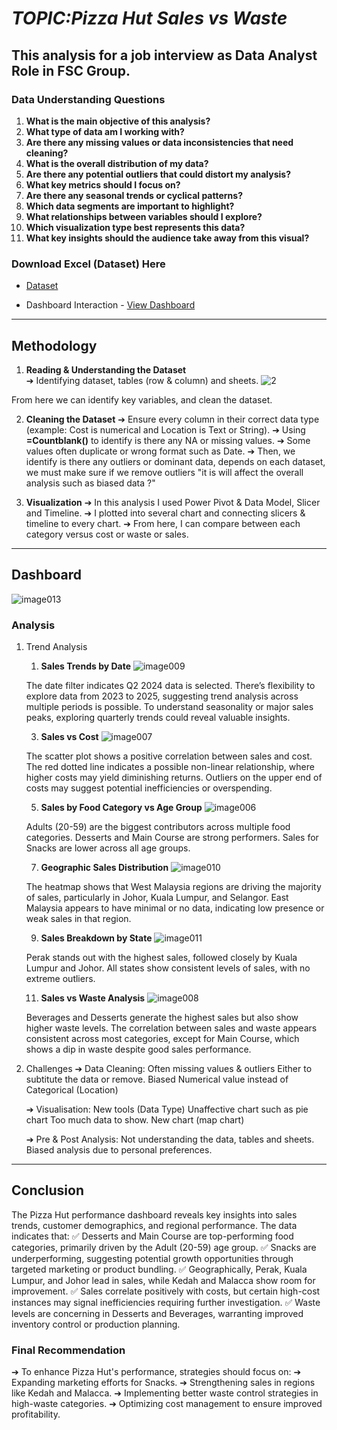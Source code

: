 # *TOPIC:Pizza Hut Sales vs Waste*

This analysis for a job interview as Data Analyst Role in FSC Group. 
---

### **Data Understanding Questions**
1. **What is the main objective of this analysis?**  
2. **What type of data am I working with?** 
3. **Are there any missing values or data inconsistencies that need cleaning?**  
4. **What is the overall distribution of my data?**  
5. **Are there any potential outliers that could distort my analysis?**  
6. **What key metrics should I focus on?** 
7. **Are there any seasonal trends or cyclical patterns?**  
8. **Which data segments are important to highlight?**  
9. **What relationships between variables should I explore?**  
10. **Which visualization type best represents this data?**  
11. **What key insights should the audience take away from this visual?**  

### Download Excel (Dataset) Here
- <a href="https://github.com/Harizaqil1/PizzaHutSalesvsWaste/blob/main/Pizza_Hut_Dataset.xlsx">Dataset</a>


- Dashboard Interaction - <a href="https://github.com/Harizaqil1/PizzaHutSalesvsWaste/blob/main/image013.png">View Dashboard</a>


---

## **Methodology**
1. **Reading & Understanding the Dataset**  
   ➔ Identifying dataset, tables (row & column) and sheets.
![2](https://github.com/user-attachments/assets/6f985a22-b915-4b40-bdf6-ab4844eac9bb)

From here we can identify key variables, and clean the dataset.

2. **Cleaning the Dataset**
   ➔ Ensure every column in their correct data type (example: Cost is numerical and Location is Text or String).
   ➔ Using **=Countblank()** to identify is there any NA or missing values.
   ➔ Some values often duplicate or wrong format such as Date.
   ➔ Then, we identify is there any outliers or dominant data, depends on each dataset, we must make sure if we            remove outliers "it is will affect the overall analysis such as biased data ?"
   
4. **Visualization**
   ➔ In this analysis I used Power Pivot & Data Model, Slicer and Timeline.
   ➔ I plotted into several chart and connecting slicers & timeline to every chart.
   ➔ From here, I can compare between each category versus cost or waste or sales.


---


## Dashboard

![image013](https://github.com/user-attachments/assets/ea79a498-6dc9-492e-8f84-6ce418bceac6)

### Analysis
1. Trend Analysis

   1. **Sales Trends by Date**
   ![image009](https://github.com/user-attachments/assets/36483d2d-970a-4eea-8418-edcd1e846738)


   The date filter indicates Q2 2024 data is selected.
   There’s flexibility to explore data from 2023 to 2025, suggesting trend analysis across multiple periods is possible.
   To understand seasonality or major sales peaks, exploring quarterly trends could reveal valuable insights.
   
   3. **Sales vs Cost**
   ![image007](https://github.com/user-attachments/assets/7f8046b4-342e-4eb6-8e31-436241afba2b)


   The scatter plot shows a positive correlation between sales and cost.
   The red dotted line indicates a possible non-linear relationship, where higher costs may yield diminishing returns.
   Outliers on the upper end of costs may suggest potential inefficiencies or overspending.

   5. **Sales by Food Category vs Age Group**
   ![image006](https://github.com/user-attachments/assets/809a02d1-8109-4237-bebf-11229718a4d7)


   Adults (20-59) are the biggest contributors across multiple food categories.
   Desserts and Main Course are strong performers.
   Sales for Snacks are lower across all age groups.
   
   7. **Geographic Sales Distribution**
   ![image010](https://github.com/user-attachments/assets/c25ce7be-de7b-48b6-b496-3c27e8bd4efc)


   The heatmap shows that West Malaysia regions are driving the majority of sales, particularly in Johor, Kuala Lumpur, and Selangor.
   East Malaysia appears to have minimal or no data, indicating low presence or weak sales in that region.
   
   9. **Sales Breakdown by State**
   ![image011](https://github.com/user-attachments/assets/7b629808-aa97-45b8-bc25-7662cddb151b)


   Perak stands out with the highest sales, followed closely by Kuala Lumpur and Johor.
   All states show consistent levels of sales, with no extreme outliers.
   
   11. **Sales vs Waste Analysis**
   ![image008](https://github.com/user-attachments/assets/03a5b221-10cb-4caf-a317-0f02e4d1494c)


   Beverages and Desserts generate the highest sales but also show higher waste levels.
   The correlation between sales and waste appears consistent across most categories, except for Main Course, which shows a dip in waste despite good sales performance.
   

3. Challenges
   ➔ Data Cleaning:
         Often missing values & outliers
         Either to subtitute the data or remove.
         Biased
         Numerical value instead of Categorical (Location)

   ➔ Visualisation:
         New tools (Data Type)
         Unaffective chart such as pie chart
         Too much data to show.
         New chart (map chart)


   ➔ Pre & Post Analysis:
         Not understanding the data, tables and sheets.
         Biased analysis due to personal preferences.


---

## Conclusion
The Pizza Hut performance dashboard reveals key insights into sales trends, customer demographics, and regional performance. The data indicates that:
   ✅ Desserts and Main Course are top-performing food categories, primarily driven by the Adult (20-59) age group.
   ✅ Snacks are underperforming, suggesting potential growth opportunities through targeted marketing or product bundling.
   ✅ Geographically, Perak, Kuala Lumpur, and Johor lead in sales, while Kedah and Malacca show room for improvement.
   ✅ Sales correlate positively with costs, but certain high-cost instances may signal inefficiencies requiring further investigation.
   ✅ Waste levels are concerning in Desserts and Beverages, warranting improved inventory control or production planning.

### Final Recommendation
   ➔ To enhance Pizza Hut's performance, strategies should focus on:
   ➔ Expanding marketing efforts for Snacks.
   ➔ Strengthening sales in regions like Kedah and Malacca.
   ➔ Implementing better waste control strategies in high-waste categories.
   ➔ Optimizing cost management to ensure improved profitability.


   
